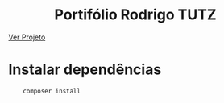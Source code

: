 ## <h1 align="center"> Portifólio Rodrigo TUTZ </h1>

<a align="center" href="https://rodrigotutz.com">Ver Projeto</a>

# Instalar dependências
```shell
    composer install
```